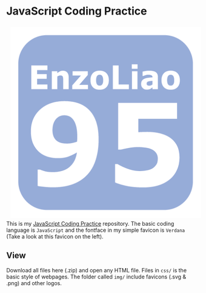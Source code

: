# JavaScript Coding Practice

<a href = "https://github.com/EnzoLiao95"><img src = "https://raw.githubusercontent.com/EnzoLiao95/js-practice/master/img/favicon.png" align = "left" hspace = "10" vspace="6"></a>

This is my [JavaScript Coding Practice](https://github.com/EnzoLiao95/js-practice/) repository. The basic coding language is `JavaScript` and the fontface in my simple favicon is `Verdana` (Take a look at this favicon on the left). 

## View

Download all files here (.zip) and open any HTML file. Files in `css/` is the basic style of webpages. The folder called `img/` include favicons (.svg & .png) and other logos.
